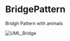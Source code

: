 # BridgePattern
Bridgh Pattern with animals


![UML_Bridge](https://user-images.githubusercontent.com/89821005/196149553-dcbb9274-d0cf-4311-852d-bcff9bc53d10.png)
